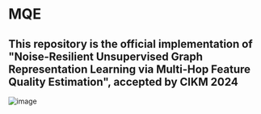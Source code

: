 # MQE
## This repository is the official implementation of "Noise-Resilient Unsupervised Graph Representation Learning via Multi-Hop Feature Quality Estimation", accepted by CIKM 2024 


![image](https://github.com/user-attachments/assets/92d1e615-4007-4cbd-8b22-6fd8614fa527)

